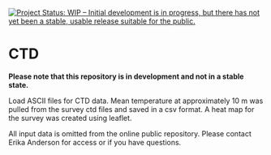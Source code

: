 [![Project Status: WIP – Initial development is in progress, but there has not yet been a stable, usable release suitable for the public.](https://www.repostatus.org/badges/latest/wip.svg)](https://www.repostatus.org/#wip)

# CTD
**Please note that this repository is in development and not in a stable state.** 

Load ASCII files for CTD data. Mean temperature at approximately 10 m was pulled from the survey ctd files and saved in a csv format. A heat map for the survey was created using leaflet.

All input data is omitted from the online public repository. Please contact Erika Anderson for access or if you have questions.

